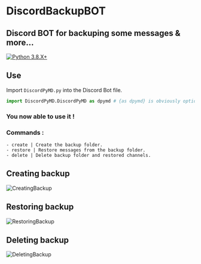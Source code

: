 # DiscordBackupBOT
## Discord BOT for backuping some messages &amp; more...

[![Python 3.8.X+](https://forthebadge.com/images/badges/made-with-python.svg)](https://www.python.org/downloads/release/python-380/)

## Use

Import `DiscordPyMD.py` into the Discord Bot file.

```py
import DiscordPyMD.DiscordPyMD as dpymd # {as dpymd} is obviously optional.
```

### You now able to use it !

### Commands :
```
- create | Create the backup folder.
- restore | Restore messages from the backup folder.
- delete | Delete backup folder and restored channels.
```

## Creating backup
![CreatingBackup](https://0xthxmxs.github.io/repo/img/project/discordbackupbot/create_backup.gif)
## Restoring backup
![RestoringBackup](https://0xthxmxs.github.io/repo/img/project/discordbackupbot/restore_backup.gif)
## Deleting backup
![DeletingBackup](https://0xthxmxs.github.io/repo/img/project/discordbackupbot/delete_backup.gif)